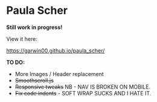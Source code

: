 # Paula Scher

**Still work in progress!**

View it here:

https://garwin00.github.io/paula_scher/

**TO DO:**

- More Images / Header replacement
- <s>Smoothscroll.js</s>
- <s>Responsive tweaks</s> NB - NAV IS BROKEN ON MOBILE.
- <s>Fix code indents</s> - SOFT WRAP SUCKS AND I HATE IT. 
